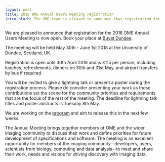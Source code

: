 ```yaml
---
layout: post
title: 2018 OME Annual Users Meeting registration
intro-blurb: The OME team is pleased to announce that registration for the 2018 OME Annual Users Meeting is now open
---
```


We are pleased to announce that registration for the 2018 OME Annual Users Meeting is now open. Book your place at [Buyat Dundee](https://www.buyat.dundee.ac.uk/conferences-and-events/school-of-life-sciences/ome-annual-users-meeting/2018-ome-annual-users-meeting).

The meeting will be held May 30th - June 1st 2018 at the University of Dundee,
Scotland, UK.

Registration is open until 30th April 2018 and is £115 per person, including
lunches, refreshments, dinners on 30th and 31st May, and airport transfers by
bus if required.

You will be invited to give a lightning talk or present a poster during the
registration process. Please do consider presenting your work as these
contributions set the scene for the community priorities and requirements that
are the focus of the rest of the meeting. The deadline for lightning talk
titles and poster abstracts is Tuesday 8th May.

We are working on the [program]({{site.baseurl}}/events/13th-annual-users-meeting-2018.html) and
aim to release this in the next few weeks.

The Annual Meeting brings together members of OME and the wider imaging
community to discuss their work and define priorities for future development
of specifications and software. The meeting is an excellent opportunity for
members of the imaging community--developers, users, scientists from biology,
computing and data analysis--to meet and share their work, needs and visions
for driving discovery with imaging data.